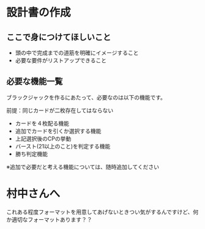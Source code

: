 # 設計書の作成

## ここで身につけてほしいこと
- 頭の中で完成までの道筋を明確にイメージすること
- 必要な要件がリストアップできること

## 必要な機能一覧  
ブラックジャックを作るにあたって、必要なのは以下の機能です。  
  
 前提：同じカードが二枚存在してはならない  
- カードを４枚配る機能
- 追加でカードを引くか選択する機能
- 上記選択後のCPの挙動
- バースト(21以上のこと)を判定する機能
- 勝ち判定機能
  
※追加で必要だと考える機能については、随時追加してください


# 村中さんへ  
これある程度フォーマットを用意してあげないときつい気がするんですけど、何か適切なフォーマットあります？？
